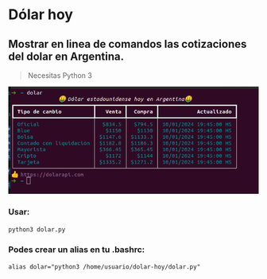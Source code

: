 Dólar hoy
===============
## Mostrar en linea de comandos las cotizaciones del dolar en Argentina.
> Necesitas Python 3

![alt text](https://github.com/abelperezlindo/dolar-hoy/blob/main/dolar.png?raw=true)

### Usar:
```
python3 dolar.py
```
### Podes crear un alias en tu .bashrc:
```
alias dolar="python3 /home/usuario/dolar-hoy/dolar.py"
```
